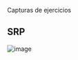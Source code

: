 Capturas de ejercicios
## SRP
![image](https://github.com/user-attachments/assets/d209bf1c-0a65-491a-9bb8-ce1638983ea4)
